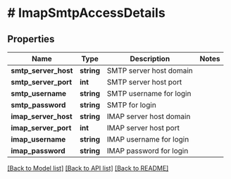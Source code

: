 # # ImapSmtpAccessDetails

## Properties

Name | Type | Description | Notes
------------ | ------------- | ------------- | -------------
**smtp_server_host** | **string** | SMTP server host domain |
**smtp_server_port** | **int** | SMTP server host port |
**smtp_username** | **string** | SMTP username for login |
**smtp_password** | **string** | SMTP  for login |
**imap_server_host** | **string** | IMAP server host domain |
**imap_server_port** | **int** | IMAP server host port |
**imap_username** | **string** | IMAP username for login |
**imap_password** | **string** | IMAP password for login |

[[Back to Model list]](../../README#models) [[Back to API list]](../../README#endpoints) [[Back to README]](../../README)

